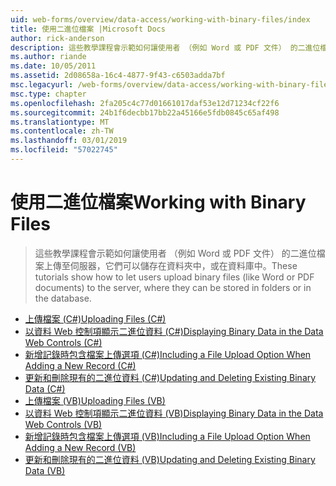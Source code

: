 ```yaml
---
uid: web-forms/overview/data-access/working-with-binary-files/index
title: 使用二進位檔案 |Microsoft Docs
author: rick-anderson
description: 這些教學課程會示範如何讓使用者 （例如 Word 或 PDF 文件） 的二進位檔案上傳至伺服器，它們可以儲存在資料夾中，或在資料庫中。
ms.author: riande
ms.date: 10/05/2011
ms.assetid: 2d08658a-16c4-4877-9f43-c6503adda7bf
msc.legacyurl: /web-forms/overview/data-access/working-with-binary-files
msc.type: chapter
ms.openlocfilehash: 2fa205c4c77d01661017daf53e12d71234cf22f6
ms.sourcegitcommit: 24b1f6decbb17bb22a45166e5fdb0845c65af498
ms.translationtype: MT
ms.contentlocale: zh-TW
ms.lasthandoff: 03/01/2019
ms.locfileid: "57022745"
---
```

<a name="working-with-binary-files"></a><span data-ttu-id="4b803-103">使用二進位檔案</span><span class="sxs-lookup"><span data-stu-id="4b803-103">Working with Binary Files</span></span>
====================
> <span data-ttu-id="4b803-104">這些教學課程會示範如何讓使用者 （例如 Word 或 PDF 文件） 的二進位檔案上傳至伺服器，它們可以儲存在資料夾中，或在資料庫中。</span><span class="sxs-lookup"><span data-stu-id="4b803-104">These tutorials show how to let users upload binary files (like Word or PDF documents) to the server, where they can be stored in folders or in the database.</span></span>


- [<span data-ttu-id="4b803-105">上傳檔案 (C#)</span><span class="sxs-lookup"><span data-stu-id="4b803-105">Uploading Files (C#)</span></span>](uploading-files-cs.md)
- [<span data-ttu-id="4b803-106">以資料 Web 控制項顯示二進位資料 (C#)</span><span class="sxs-lookup"><span data-stu-id="4b803-106">Displaying Binary Data in the Data Web Controls (C#)</span></span>](displaying-binary-data-in-the-data-web-controls-cs.md)
- [<span data-ttu-id="4b803-107">新增記錄時包含檔案上傳選項 (C#)</span><span class="sxs-lookup"><span data-stu-id="4b803-107">Including a File Upload Option When Adding a New Record (C#)</span></span>](including-a-file-upload-option-when-adding-a-new-record-cs.md)
- [<span data-ttu-id="4b803-108">更新和刪除現有的二進位資料 (C#)</span><span class="sxs-lookup"><span data-stu-id="4b803-108">Updating and Deleting Existing Binary Data (C#)</span></span>](updating-and-deleting-existing-binary-data-cs.md)
- [<span data-ttu-id="4b803-109">上傳檔案 (VB)</span><span class="sxs-lookup"><span data-stu-id="4b803-109">Uploading Files (VB)</span></span>](uploading-files-vb.md)
- [<span data-ttu-id="4b803-110">以資料 Web 控制項顯示二進位資料 (VB)</span><span class="sxs-lookup"><span data-stu-id="4b803-110">Displaying Binary Data in the Data Web Controls (VB)</span></span>](displaying-binary-data-in-the-data-web-controls-vb.md)
- [<span data-ttu-id="4b803-111">新增記錄時包含檔案上傳選項 (VB)</span><span class="sxs-lookup"><span data-stu-id="4b803-111">Including a File Upload Option When Adding a New Record (VB)</span></span>](including-a-file-upload-option-when-adding-a-new-record-vb.md)
- [<span data-ttu-id="4b803-112">更新和刪除現有的二進位資料 (VB)</span><span class="sxs-lookup"><span data-stu-id="4b803-112">Updating and Deleting Existing Binary Data (VB)</span></span>](updating-and-deleting-existing-binary-data-vb.md)
